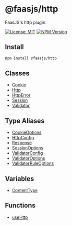 # @faasjs/http

FaasJS's http plugin.

[![License: MIT](https://img.shields.io/npm/l/@faasjs/http.svg)](https://github.com/faasjs/faasjs/blob/main/packages/faasjs/http/LICENSE)
[![NPM Version](https://img.shields.io/npm/v/@faasjs/http.svg)](https://www.npmjs.com/package/@faasjs/http)

## Install

```sh
npm install @faasjs/http
```

## Classes

- [Cookie](classes/Cookie.md)
- [Http](classes/Http.md)
- [HttpError](classes/HttpError.md)
- [Session](classes/Session.md)
- [Validator](classes/Validator.md)

## Type Aliases

- [CookieOptions](type-aliases/CookieOptions.md)
- [HttpConfig](type-aliases/HttpConfig.md)
- [Response](type-aliases/Response.md)
- [SessionOptions](type-aliases/SessionOptions.md)
- [ValidatorConfig](type-aliases/ValidatorConfig.md)
- [ValidatorOptions](type-aliases/ValidatorOptions.md)
- [ValidatorRuleOptions](type-aliases/ValidatorRuleOptions.md)

## Variables

- [ContentType](variables/ContentType.md)

## Functions

- [useHttp](functions/useHttp.md)
